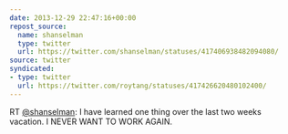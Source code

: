 ```yaml
---
date: 2013-12-29 22:47:16+00:00
repost_source:
  name: shanselman
  type: twitter
  url: https://twitter.com/shanselman/statuses/417406938482094080/
source: twitter
syndicated:
- type: twitter
  url: https://twitter.com/roytang/statuses/417426620480102400/
---
```


RT [@shanselman](https://twitter.com/shanselman/): I have learned one thing over the last two weeks vacation. I NEVER WANT TO WORK AGAIN.
